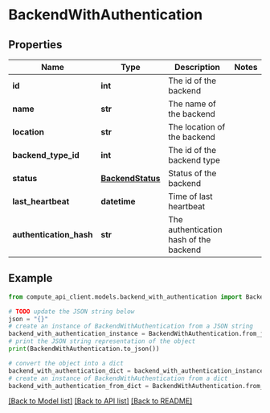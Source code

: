 # BackendWithAuthentication


## Properties

Name | Type | Description | Notes
------------ | ------------- | ------------- | -------------
**id** | **int** | The id of the backend | 
**name** | **str** | The name of the backend | 
**location** | **str** | The location of the backend | 
**backend_type_id** | **int** | The id of the backend type | 
**status** | [**BackendStatus**](BackendStatus.md) | Status of the backend | 
**last_heartbeat** | **datetime** | Time of last heartbeat | 
**authentication_hash** | **str** | The authentication hash of the backend | 

## Example

```python
from compute_api_client.models.backend_with_authentication import BackendWithAuthentication

# TODO update the JSON string below
json = "{}"
# create an instance of BackendWithAuthentication from a JSON string
backend_with_authentication_instance = BackendWithAuthentication.from_json(json)
# print the JSON string representation of the object
print(BackendWithAuthentication.to_json())

# convert the object into a dict
backend_with_authentication_dict = backend_with_authentication_instance.to_dict()
# create an instance of BackendWithAuthentication from a dict
backend_with_authentication_from_dict = BackendWithAuthentication.from_dict(backend_with_authentication_dict)
```
[[Back to Model list]](../README.md#documentation-for-models) [[Back to API list]](../README.md#documentation-for-api-endpoints) [[Back to README]](../README.md)



